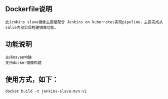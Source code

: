 ## Dockerfile说明
```
此Jenkins slave镜像主要是配合 Jenkins on kubernetes实现pipeline，主要完成从salve内部实现构建镜像功能。
```
## 功能说明
```
支持maven构建  
支持docker镜像构建  
```
## 使用方式，如下：
```
docker build -t jenkins-slave-mvn:v1
```
